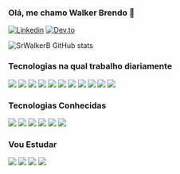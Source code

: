### Olá, me chamo Walker Brendo 🦆
[![Linkedin](https://img.shields.io/badge/LinkedIn-0077B5?style=for-the-badge&logo=linkedin&logoColor=white)](https://www.linkedin.com/in/walker-brendo-7331191ab/)
[![Dev.to](https://img.shields.io/badge/dev.to-0A0A0A?style=for-the-badge&logo=devdotto&logoColor=white)](https://dev.to/srwalkerb)


![SrWalkerB GitHub stats](https://github-readme-stats.vercel.app/api?username=SrWalkerB&show_icons=true&theme=tokyonight&locale=pt-br)

### Tecnologias na qual trabalho diariamente
<div>
    <img
      src="https://img.shields.io/badge/Node.js-43853D?style=for-the-badge&logo=node.js&logoColor=white"
    />
    <img
      src="https://img.shields.io/badge/TypeScript-007ACC?style=for-the-badge&logo=typescript&logoColor=white"
    />
    <img
      src="https://img.shields.io/badge/JavaScript-323330?style=for-the-badge&logo=javascript&logoColor=F7DF1E"
    />
    <img
      src="https://img.shields.io/badge/Angular-DD0031?style=for-the-badge&logo=angular&logoColor=white"
    />
    <img
      src="https://img.shields.io/badge/Sass-CC6699?style=for-the-badge&logo=sass&logoColor=white"
    />
    <img
      src="https://img.shields.io/badge/Bootstrap-563D7C?style=for-the-badge&logo=bootstrap&logoColor=white"
    />
    <img
      src="https://img.shields.io/badge/MongoDB-4EA94B?style=for-the-badge&logo=mongodb&logoColor=white"
    />
    <img
      src="https://img.shields.io/badge/Google_Cloud-4285F4?style=for-the-badge&logo=google-cloud&logoColor=white"
    />
    <img
      src="https://img.shields.io/badge/redis-%23DD0031.svg?&style=for-the-badge&logo=redis&logoColor=white"
    />
    <img
      src="https://img.shields.io/badge/redis-%23DD0031.svg?&style=for-the-badge&logo=redis&logoColor=white"
    />
    <img
      src="https://img.shields.io/badge/Visual_Studio_Code-0078D4?style=for-the-badge&logo=visual%20studio%20code&logoColor=white"
    />
</div>

### Tecnologias Conhecidas
<div>
    <img
      src="https://img.shields.io/badge/Python-14354C?style=for-the-badge&logo=python&logoColor=white"
    />
    <img
      src="https://img.shields.io/badge/React-20232A?style=for-the-badge&logo=react&logoColor=61DAFB"
    />
    <img
      src="https://img.shields.io/badge/PostgreSQL-316192?style=for-the-badge&logo=postgresql&logoColor=white"
    />
    <img
      src="https://img.shields.io/badge/Amazon_AWS-232F3E?style=for-the-badge&logo=amazon-aws&logoColor=white"
    />
    <img
      src="https://img.shields.io/badge/Heroku-430098?style=for-the-badge&logo=heroku&logoColor=white"
    />
    <img
      src="https://img.shields.io/badge/React_Native-20232A?style=for-the-badge&logo=react&logoColor=61DAFB"
    />
</div>

### Vou Estudar
<div>
    <img
      src="https://img.shields.io/badge/Rust-000000?style=for-the-badge&logo=rust&logoColor=white"
    />
    <img
      src="https://img.shields.io/badge/C-00599C?style=for-the-badge&logo=c&logoColor=white"
    />
    <img
      src="https://img.shields.io/badge/C%2B%2B-00599C?style=for-the-badge&logo=c%2B%2B&logoColor=white"
    />
    <img
      src="https://img.shields.io/badge/Ruby-CC342D?style=for-the-badge&logo=ruby&logoColor=white"
    />
</div>
